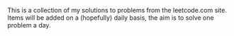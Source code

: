 This is a collection of my solutions to problems from the leetcode.com site.
Items will be added on a (hopefully) daily basis, the aim is to solve one problem a day.
